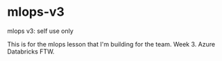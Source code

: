 # mlops-v3

mlops v3: self use only



This is for the mlops lesson that I'm building for the team. Week 3.
Azure Databricks FTW.
